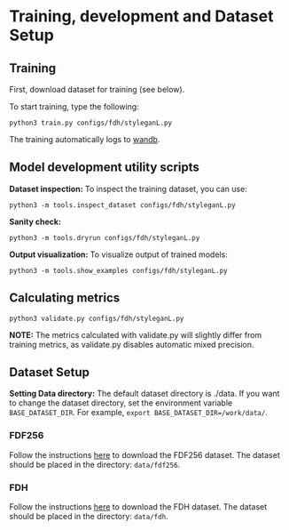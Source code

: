 # Training, development and Dataset Setup
## Training
First, download dataset for training (see below).

To start training, type the following:
```
python3 train.py configs/fdh/styleganL.py
```
The training automatically logs to [wandb](https://wandb.ai/).

## Model development utility scripts
**Dataset inspection:** To inspect the training dataset, you can use:
```
python3 -m tools.inspect_dataset configs/fdh/styleganL.py
```

**Sanity check:** 
```
python3 -m tools.dryrun configs/fdh/styleganL.py
```

**Output visualization:** To visualize output of trained models:
```
python3 -m tools.show_examples configs/fdh/styleganL.py
```


## Calculating metrics
```
python3 validate.py configs/fdh/styleganL.py
```
**NOTE:** The metrics calculated with validate.py will slightly differ from training metrics, as validate.py disables automatic mixed precision.


## Dataset Setup

**Setting Data directory:** 
The default dataset directory is ./data. If you want to change the dataset directory, set the environment variable `BASE_DATASET_DIR`. For example, `export BASE_DATASET_DIR=/work/data/`.


### FDF256
Follow the instructions [here](https://github.com/hukkelas/FDF/blob/master/FDF256.md) to download the FDF256 dataset. The dataset should be placed in the directory: `data/fdf256`.

### FDH
Follow the instructions [here](https://www.github.com/hukkelas/FDH) to download the FDH dataset. The dataset should be placed in the directory: `data/fdh`.

